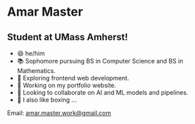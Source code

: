 # **Amar Master**
## Student at UMass Amherst!

 - 😄 he/him 
 - 📚 Sophomore pursuing BS in Computer Science and BS in Mathematics.
 - 🌱 Exploring frontend web development.
 - 🔭 Working on my portfolio website.
 - 👯 Looking to collaborate on AI and ML models and pipelines.
 - 🥊 I also like boxing ...

Email: amar.master.work@gmail.com 
